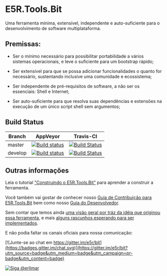 # E5R.Tools.Bit

Uma ferramenta mínima, extensível, independente e auto-suficiente para o desenvolvimento de software multiplataforma.

## Premissas:

* Ser o mínimo necessário para possibilitar portabilidade a vários sistemas operacionais, e leve o suficiente para um bootstrap rápido;

* Ser extensível para que se possa adicionar funcionalidades o quanto for necessário, sustentando inclusive uma comunidade e ecossistema;

* Ser independente de pré-requisitos de software, a não ser os essenciais: Shell e Internet;

* Ser auto-suficiente para que resolva suas dependências e extensões na execução de um único script shell sem argumentos;

## Build Status

Branch | AppVeyor | Travis-CI
------ | -------- | ---------
master | [![Build status](https://ci.appveyor.com/api/projects/status/ml0ktjidsvop9ods/branch/master?svg=true)](https://ci.appveyor.com/project/erlimar/bit/branch/master) | [![Build Status](https://travis-ci.org/e5r/bit.svg?branch=master)](https://travis-ci.org/e5r/bit)
develop | [![Build status](https://ci.appveyor.com/api/projects/status/ml0ktjidsvop9ods/branch/develop?svg=true)](https://ci.appveyor.com/project/erlimar/bit/branch/develop) | [![Build Status](https://travis-ci.org/e5r/bit.svg?branch=develop)](https://travis-ci.org/e5r/bit)

## Outras informações

Leia o tutorial ["Construindo o E5R.Tools.Bit"][building] para aprender a construir a ferramenta.

Você também vai gostar de conhecer nosso [Guia de Contribuição para E5R.Tools.Bit][contributing]
bem como nosso [Guia do Desenvolvedor][developer-guide].

Sem contar que temos ainda [uma visão geral por tráz da idéia que originou essa ferramenta][idea], e
mais [alguns rascunhos esperando para ser implementados][draft].

E não podia faltar os canais oficiais para nossa comunicação:

[![Junte-se ao chat em https://gitter.im/e5r/bit](https://badges.gitter.im/chat.svg)](https://gitter.im/e5r/bit?utm_source=badge&utm_medium=badge&utm_campaign=pr-badge&utm_content=badge)

[![Siga @erlimar](https://img.shields.io/badge/Twitter-%20%40erlimar-green.svg)](https://twitter.com/intent/follow?screen_name=erlimar)

<!-- Links -->
[building]: docs/tutorials/building.md
[contributing]: docs/contributing.md
[developer-guide]: docs/developer-guide.md
[idea]: IDEA.md
[draft]: DRAFT.md
